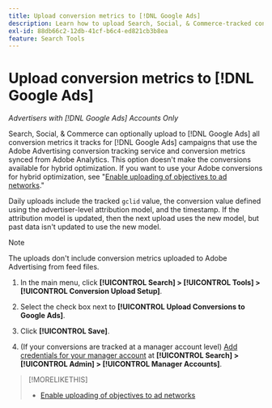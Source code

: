 ```yaml
---
title: Upload conversion metrics to [!DNL Google Ads]
description: Learn how to upload Search, Social, & Commerce-tracked conversion metrics to [!DNL Google Ads].
exl-id: 88db66c2-12db-41cf-b6c4-ed821cb3b8ea
feature: Search Tools
---
```

# Upload conversion metrics to [!DNL Google Ads]

*Advertisers with [!DNL Google Ads] Accounts Only*

Search, Social, & Commerce can optionally upload to [!DNL Google Ads] all conversion metrics it tracks for [!DNL Google Ads] campaigns that use the Adobe Advertising conversion tracking service and conversion metrics synced from Adobe Analytics. This option doesn't make the conversions available for hybrid optimization. If you want to use your Adobe conversions for hybrid optimization, see "[Enable uploading of objectives to ad networks](objective-upload-to-networks.md)."

Daily uploads include the tracked `gclid` value, the conversion value defined using the advertiser-level attribution model, and the timestamp. If the attribution model is updated, then the next upload uses the new model, but past data isn't updated to use the new model.

>[!NOTE]
>
>The uploads don't include conversion metrics uploaded to Adobe Advertising from feed files.

1. In the main menu, click **[!UICONTROL Search] > [!UICONTROL Tools] > [!UICONTROL Conversion Upload Setup]**.

1. Select the check box next to **[!UICONTROL Upload Conversions to Google Ads]**.

1. Click **[!UICONTROL Save]**.

1. (If your conversions are tracked at a manager account level) [Add credentials for your manager account](/help/search-social-commerce/admin/manager-accounts.md) at **[!UICONTROL Search] > [!UICONTROL Admin] > [!UICONTROL Manager Accounts]**.

>[!MORELIKETHIS]
>
>* [Enable uploading of objectives to ad networks](objective-upload-to-networks.md)
